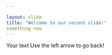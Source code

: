 ```yaml
---

layout: slide
title: "Welcome to our second slide!"
something new
---
```

Your text
Use the left arrow to go back!
